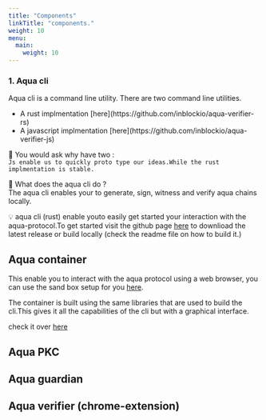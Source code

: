 ```yaml
---
title: "Components"
linkTitle: "components."
weight: 10
menu:
  main:
    weight: 10
---
```



### 1. Aqua cli
Aqua cli is a command line utility.
There are two command line utilities.
<ul>
<li>A rust implmentation [here](https://github.com/inblockio/aqua-verifier-rs)</li>
<li>A javascript implmentation  [here](https://github.com/inblockio/aqua-verifier-js) </li>
</ul>

🤔 You would ask why have two : <br/> `Js enable us to quickly proto type our ideas.While the rust implmentation is stable.`

🚀 What does the aqua cli do ?  <br/>
The aqua cli enables your to generate, sign, witness  and verify aqua chains locally.

💡 aqua cli (rust) enable youto easily get started your interaction with the aqua-protocol.To get started visit the github page [here](https://github.com/inblockio/aqua-verifier-rs) to downlioad the latest release or build locally (check the readme file on how to build it.)


## Aqua container
This enable you to interact with the aqua protocol using a web browser, you can use the sand box setup  for you [here](https://aquafire.aqua-protocol.org/).

The container is built using the same libraries that are used to build the cli.This gives it all the capabilities of the cli but with a graphical interface.

check it over [here](https://github.com/inblockio/aqua-verifier-rs) 



## Aqua PKC


## Aqua guardian


## Aqua verifier (chrome-extension)